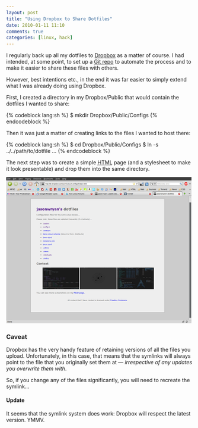 ```yaml
---
layout: post
title: "Using Dropbox to Share Dotfiles"
date: 2010-01-11 11:10
comments: true
categories: [linux, hack]
---
```

I regularly back up all my dotfiles to <a href="http://www.dropbox.com/" title="Synch your computers securely...">Dropbox</a> 
as a matter of course. I had intended, at some point, to set up a 
<a href="http://git-scm.com/" title="Online version control system">Git repo</a> to automate the process and to make it easier to share these files with others.

However, best intentions etc., in the end it was far easier to simply extend what I was already doing using Dropbox.

First, I created a directory in my <span class="file">Dropbox/Public</span> that would contain the dotfiles I wanted to share:

{% codeblock lang:sh %}
$ mkdir Dropbox/Public/Configs
{% endcodeblock %}

Then it was just a matter of creating links to the files I wanted to host there:

{% codeblock lang:sh %}
$ cd Dropbox/Public/Configs
$ ln -s ../../path/to/dotfile
…
{% endcodeblock %}

The next step was to create a simple <acronym title="HyperText Markup Language">HTML</acronym> page 
(and a stylesheet to make it look presentable) and drop them into the same directory.

<a href="http://miromiro.com/Configs/index.html" title="jason's dotfile repo"><img src="/images/post_images/dropbox-repo.png"></a>

### Caveat ###
Dropbox has the very handy feature of retaining versions of all the files you upload. Unfortunately, in this case, that means that the symlinks will always point to the file that you originally set them at — <em>irrespective of any updates you overwrite them with</em>.

So, if you change any of the files significantly, you will need to recreate the symlink…

#### Update ####
It seems that the symlink system does work: Dropbox will respect the latest version. YMMV.
